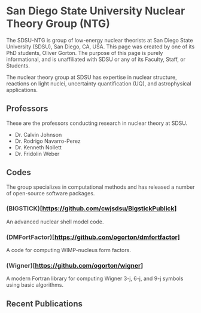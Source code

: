 <style>
.content {
  max-width: 50em;
  margin: 0 auto;
}
body {
    color: #444;
}
</style>
<div class="content">

# San Diego State University Nuclear Theory Group (NTG)

The SDSU-NTG is group of low-energy nuclear theorists at San Diego State
University (SDSU), San Diego, CA, USA. This page was created by one of its PhD
students, Oliver Gorton. The purpose of this page is purely informational, and
is unaffiliated with SDSU or any of its Faculty, Staff, or Students.

The nuclear theory group at SDSU has expertise in nuclear structure, reactions
on light nuclei, uncertainty quantification (UQ), and astrophysical
applications.

## Professors

These are the professors conducting research in nuclear theory at SDSU.

* Dr. Calvin Johnson
* Dr. Rodrigo Navarro-Perez
* Dr. Kenneth Nollett
* Dr. Fridolin Weber

## Codes

The group specializes in computational methods and has released a number of
open-source software packages.

### (BIGSTICK)[https://github.com/cwjsdsu/BigstickPublick]
An advanced nuclear shell model code.

### (DMFortFactor)[https://github.com/ogorton/dmfortfactor]
A code for computing WIMP-nucleus form factors.

### (Wigner)[https://github.com/ogorton/wigner]
A modern Fortran library for computing Wigner 3-j, 6-j, and 9-j symbols using
basic algorithms.

## Recent Publications
